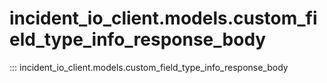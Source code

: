 # incident_io_client.models.custom_field_type_info_response_body

::: incident_io_client.models.custom_field_type_info_response_body